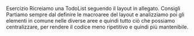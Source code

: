 Esercizio Ricreiamo una TodoList seguendo il layout in allegato.
Consigli
Partiamo sempre dal definire le macroaree del layout e analizziamo poi gli elementi in comune nelle diverse aree e quindi tutto ciò che possiamo centralizzare, per rendere il codice meno ripetitivo e quindi più mantenibile.